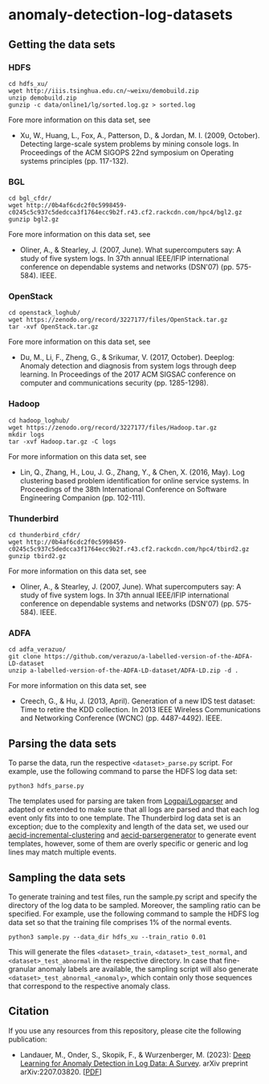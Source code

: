 # anomaly-detection-log-datasets

## Getting the data sets

### HDFS

```shell
cd hdfs_xu/
wget http://iiis.tsinghua.edu.cn/~weixu/demobuild.zip
unzip demobuild.zip
gunzip -c data/online1/lg/sorted.log.gz > sorted.log
```

Fore more information on this data set, see
 * Xu, W., Huang, L., Fox, A., Patterson, D., & Jordan, M. I. (2009, October). Detecting large-scale system problems by mining console logs. In Proceedings of the ACM SIGOPS 22nd symposium on Operating systems principles (pp. 117-132).

### BGL

```shell
cd bgl_cfdr/
wget http://0b4af6cdc2f0c5998459-c0245c5c937c5dedcca3f1764ecc9b2f.r43.cf2.rackcdn.com/hpc4/bgl2.gz
gunzip bgl2.gz
```

Fore more information on this data set, see
 * Oliner, A., & Stearley, J. (2007, June). What supercomputers say: A study of five system logs. In 37th annual IEEE/IFIP international conference on dependable systems and networks (DSN'07) (pp. 575-584). IEEE.

### OpenStack

```shell
cd openstack_loghub/
wget https://zenodo.org/record/3227177/files/OpenStack.tar.gz
tar -xvf OpenStack.tar.gz
```

Fore more information on this data set, see
 * Du, M., Li, F., Zheng, G., & Srikumar, V. (2017, October). Deeplog: Anomaly detection and diagnosis from system logs through deep learning. In Proceedings of the 2017 ACM SIGSAC conference on computer and communications security (pp. 1285-1298).

### Hadoop

```shell
cd hadoop_loghub/
wget https://zenodo.org/record/3227177/files/Hadoop.tar.gz
mkdir logs
tar -xvf Hadoop.tar.gz -C logs
```

For more information on this data set, see
 * Lin, Q., Zhang, H., Lou, J. G., Zhang, Y., & Chen, X. (2016, May). Log clustering based problem identification for online service systems. In Proceedings of the 38th International Conference on Software Engineering Companion (pp. 102-111).

### Thunderbird

```shell
cd thunderbird_cfdr/
wget http://0b4af6cdc2f0c5998459-c0245c5c937c5dedcca3f1764ecc9b2f.r43.cf2.rackcdn.com/hpc4/tbird2.gz
gunzip tbird2.gz
```

For more information on this data set, see
 * Oliner, A., & Stearley, J. (2007, June). What supercomputers say: A study of five system logs. In 37th annual IEEE/IFIP international conference on dependable systems and networks (DSN'07) (pp. 575-584). IEEE.

### ADFA

```shell
cd adfa_verazuo/
git clone https://github.com/verazuo/a-labelled-version-of-the-ADFA-LD-dataset
unzip a-labelled-version-of-the-ADFA-LD-dataset/ADFA-LD.zip -d .
```

For more information on this data set, see
 * Creech, G., & Hu, J. (2013, April). Generation of a new IDS test dataset: Time to retire the KDD collection. In 2013 IEEE Wireless Communications and Networking Conference (WCNC) (pp. 4487-4492). IEEE.

## Parsing the data sets

To parse the data, run the respective `<dataset>_parse.py` script. For example, use the following command to parse the HDFS log data set:

```shell
python3 hdfs_parse.py
```

The templates used for parsing are taken from [Logpai/Logparser](https://github.com/logpai/logparser) and adapted or extended to make sure that all logs are parsed and that each log event only fits into to one template. The Thunderbird log data set is an exception; due to the complexity and length of the data set, we used our [aecid-incremental-clustering](https://github.com/ait-aecid/aecid-incremental-clustering) and [aecid-parsergenerator](https://github.com/ait-aecid/aecid-parsergenerator) to generate event templates, however, some of them are overly specific or generic and log lines may match multiple events.

## Sampling the data sets
  
To generate training and test files, run the sample.py script and specify the directory of the log data to be sampled. Moreover, the sampling ratio can be specified. For example, use the following command to sample the HDFS log data set so that the training file comprises 1% of the normal events.
  
```shell
python3 sample.py --data_dir hdfs_xu --train_ratio 0.01
```

This will generate the files `<dataset>_train`, `<dataset>_test_normal`, and `<dataset>_test_abnormal` in the respective directory. In case that fine-granular anomaly labels are available, the sampling script will also generate `<dataset>_test_abnormal_<anomaly>`, which contain only those sequences that correspond to the respective anomaly class.
  
## Citation

If you use any resources from this repository, please cite the following publication:
* Landauer, M., Onder, S., Skopik, F., & Wurzenberger, M. (2023): [Deep Learning for Anomaly Detection in Log Data: A Survey](https://arxiv.org/abs/2207.03820). arXiv preprint arXiv:2207.03820. \[[PDF](https://arxiv.org/pdf/2207.03820.pdf)\]
